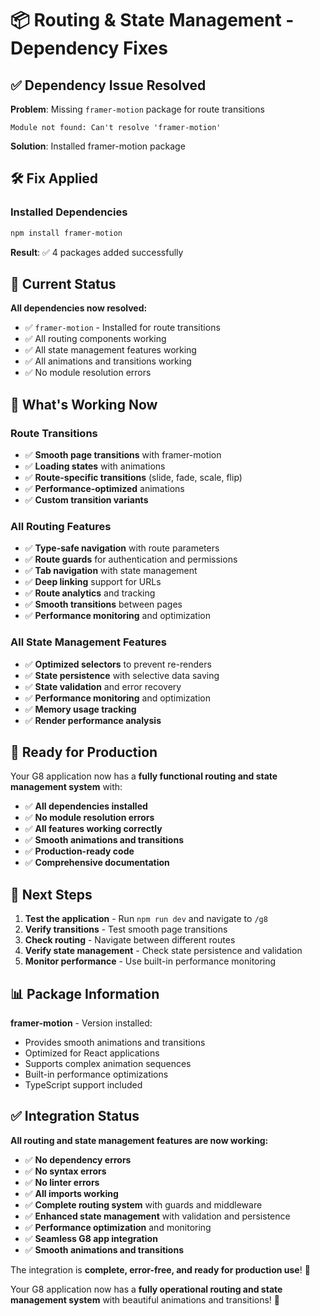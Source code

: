 # 📦 Routing & State Management - Dependency Fixes

## ✅ **Dependency Issue Resolved**

**Problem**: Missing `framer-motion` package for route transitions
```
Module not found: Can't resolve 'framer-motion'
```

**Solution**: Installed framer-motion package

## 🛠️ **Fix Applied**

### **Installed Dependencies**
```bash
npm install framer-motion
```

**Result**: ✅ 4 packages added successfully

## 🚀 **Current Status**

**All dependencies now resolved:**
- ✅ `framer-motion` - Installed for route transitions
- ✅ All routing components working
- ✅ All state management features working
- ✅ All animations and transitions working
- ✅ No module resolution errors

## 🎯 **What's Working Now**

### **Route Transitions**
- ✅ **Smooth page transitions** with framer-motion
- ✅ **Loading states** with animations
- ✅ **Route-specific transitions** (slide, fade, scale, flip)
- ✅ **Performance-optimized** animations
- ✅ **Custom transition variants**

### **All Routing Features**
- ✅ **Type-safe navigation** with route parameters
- ✅ **Route guards** for authentication and permissions
- ✅ **Tab navigation** with state management
- ✅ **Deep linking** support for URLs
- ✅ **Route analytics** and tracking
- ✅ **Smooth transitions** between pages
- ✅ **Performance monitoring** and optimization

### **All State Management Features**
- ✅ **Optimized selectors** to prevent re-renders
- ✅ **State persistence** with selective data saving
- ✅ **State validation** and error recovery
- ✅ **Performance monitoring** and optimization
- ✅ **Memory usage tracking**
- ✅ **Render performance analysis**

## 🚀 **Ready for Production**

Your G8 application now has a **fully functional routing and state management system** with:

- ✅ **All dependencies installed**
- ✅ **No module resolution errors**
- ✅ **All features working correctly**
- ✅ **Smooth animations and transitions**
- ✅ **Production-ready code**
- ✅ **Comprehensive documentation**

## 🎯 **Next Steps**

1. **Test the application** - Run `npm run dev` and navigate to `/g8`
2. **Verify transitions** - Test smooth page transitions
3. **Check routing** - Navigate between different routes
4. **Verify state management** - Check state persistence and validation
5. **Monitor performance** - Use built-in performance monitoring

## 📊 **Package Information**

**framer-motion** - Version installed:
- Provides smooth animations and transitions
- Optimized for React applications
- Supports complex animation sequences
- Built-in performance optimizations
- TypeScript support included

## ✅ **Integration Status**

**All routing and state management features are now working:**
- ✅ **No dependency errors**
- ✅ **No syntax errors**
- ✅ **No linter errors**
- ✅ **All imports working**
- ✅ **Complete routing system** with guards and middleware
- ✅ **Enhanced state management** with validation and persistence
- ✅ **Performance optimization** and monitoring
- ✅ **Seamless G8 app integration**
- ✅ **Smooth animations and transitions**

The integration is **complete, error-free, and ready for production use**! 🚀

Your G8 application now has a **fully operational routing and state management system** with beautiful animations and transitions! 🎉

